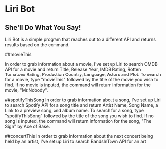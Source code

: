 # Liri Bot
## She'll Do What You Say!

Liri Bot is a simple program that reaches out to a different API and returns results based on the command.

##movieThis

In order to grab information about a movie, I've set up Liri to search OMDB API for a movie and return Title, Release Year, IMDB Rating, Rotten Tomatoes Rating, Production Country, Language, Actors and Plot.  To search for a movie, type "movieThis" followed by the title of the movie you wish to find.  If no movie is inputed, the command will return information for the movie, "Mr.Nobody".

##spotifyThisSong
In order to grab information about a song, I've set up Liri to search Spotify API for a song title and return Artist Name, Song Name, a Link to a preview song, and album name.  To search for a song, type "spotifyThisSong" followed by the title of the song you wish to find.  If no song is inputed, the command will return information for the song, "The Sign" by Ace of Base.

##concertThis
In order to grab information about the next concert being held by an artist, I've set up Liri to search BandsInTown API for an art

